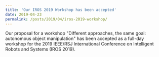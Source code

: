 ```yaml
---
title: 'Our IROS 2019 Workshop has been accepted'
date: 2019-04-23
permalink: /posts/2019/04/iros-2019-workshop/
---
```


Our proposal for a workshop "Different approaches, the same goal: autonomous object manipulation" has been accepted as a full-day workshop for the 2019 IEEE/RSJ International Conference on Intelligent Robots and Systems (IROS 2019).
